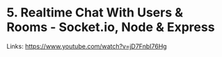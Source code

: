 # 5. Realtime Chat With Users & Rooms - Socket.io, Node & Express

Links: https://www.youtube.com/watch?v=jD7FnbI76Hg